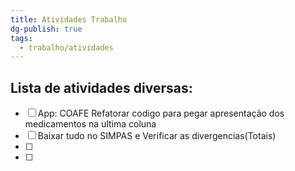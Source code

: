 ```yaml
---
title: Atividades Trabalho
dg-publish: true
tags:
  - trabalho/atividades
---
```

## Lista de atividades diversas:
- [ ] App: COAFE Refatorar codigo para pegar apresentação dos medicamentos na ultima coluna
- [ ] Baixar tudo no SIMPAS e Verificar as divergencias(Totais)
- [ ] 
- [ ] 